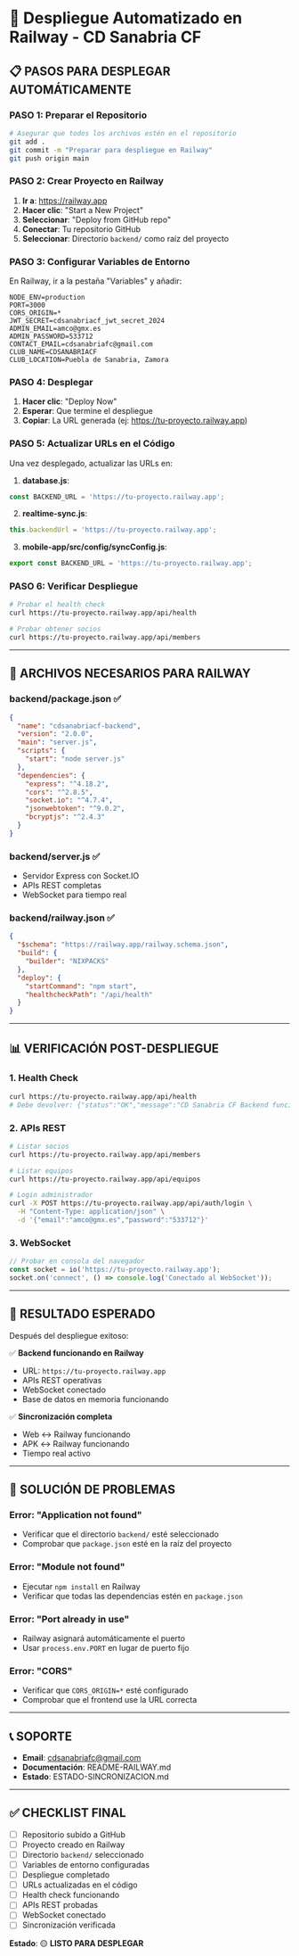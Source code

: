 # 🚀 Despliegue Automatizado en Railway - CD Sanabria CF

## 📋 **PASOS PARA DESPLEGAR AUTOMÁTICAMENTE**

### **PASO 1: Preparar el Repositorio**
```bash
# Asegurar que todos los archivos estén en el repositorio
git add .
git commit -m "Preparar para despliegue en Railway"
git push origin main
```

### **PASO 2: Crear Proyecto en Railway**
1. **Ir a**: https://railway.app
2. **Hacer clic**: "Start a New Project"
3. **Seleccionar**: "Deploy from GitHub repo"
4. **Conectar**: Tu repositorio GitHub
5. **Seleccionar**: Directorio `backend/` como raíz del proyecto

### **PASO 3: Configurar Variables de Entorno**
En Railway, ir a la pestaña "Variables" y añadir:

```env
NODE_ENV=production
PORT=3000
CORS_ORIGIN=*
JWT_SECRET=cdsanabriacf_jwt_secret_2024
ADMIN_EMAIL=amco@gmx.es
ADMIN_PASSWORD=533712
CONTACT_EMAIL=cdsanabriafc@gmail.com
CLUB_NAME=CDSANABRIACF
CLUB_LOCATION=Puebla de Sanabria, Zamora
```

### **PASO 4: Desplegar**
1. **Hacer clic**: "Deploy Now"
2. **Esperar**: Que termine el despliegue
3. **Copiar**: La URL generada (ej: https://tu-proyecto.railway.app)

### **PASO 5: Actualizar URLs en el Código**
Una vez desplegado, actualizar las URLs en:

1. **database.js**:
```javascript
const BACKEND_URL = 'https://tu-proyecto.railway.app';
```

2. **realtime-sync.js**:
```javascript
this.backendUrl = 'https://tu-proyecto.railway.app';
```

3. **mobile-app/src/config/syncConfig.js**:
```javascript
export const BACKEND_URL = 'https://tu-proyecto.railway.app';
```

### **PASO 6: Verificar Despliegue**
```bash
# Probar el health check
curl https://tu-proyecto.railway.app/api/health

# Probar obtener socios
curl https://tu-proyecto.railway.app/api/members
```

---

## 🔧 **ARCHIVOS NECESARIOS PARA RAILWAY**

### **backend/package.json** ✅
```json
{
  "name": "cdsanabriacf-backend",
  "version": "2.0.0",
  "main": "server.js",
  "scripts": {
    "start": "node server.js"
  },
  "dependencies": {
    "express": "^4.18.2",
    "cors": "^2.8.5",
    "socket.io": "^4.7.4",
    "jsonwebtoken": "^9.0.2",
    "bcryptjs": "^2.4.3"
  }
}
```

### **backend/server.js** ✅
- Servidor Express con Socket.IO
- APIs REST completas
- WebSocket para tiempo real

### **backend/railway.json** ✅
```json
{
  "$schema": "https://railway.app/railway.schema.json",
  "build": {
    "builder": "NIXPACKS"
  },
  "deploy": {
    "startCommand": "npm start",
    "healthcheckPath": "/api/health"
  }
}
```

---

## 📊 **VERIFICACIÓN POST-DESPLIEGUE**

### **1. Health Check**
```bash
curl https://tu-proyecto.railway.app/api/health
# Debe devolver: {"status":"OK","message":"CD Sanabria CF Backend funcionando"}
```

### **2. APIs REST**
```bash
# Listar socios
curl https://tu-proyecto.railway.app/api/members

# Listar equipos
curl https://tu-proyecto.railway.app/api/equipos

# Login administrador
curl -X POST https://tu-proyecto.railway.app/api/auth/login \
  -H "Content-Type: application/json" \
  -d '{"email":"amco@gmx.es","password":"533712"}'
```

### **3. WebSocket**
```javascript
// Probar en consola del navegador
const socket = io('https://tu-proyecto.railway.app');
socket.on('connect', () => console.log('Conectado al WebSocket'));
```

---

## 🎯 **RESULTADO ESPERADO**

Después del despliegue exitoso:

✅ **Backend funcionando en Railway**
- URL: `https://tu-proyecto.railway.app`
- APIs REST operativas
- WebSocket conectado
- Base de datos en memoria funcionando

✅ **Sincronización completa**
- Web ↔ Railway funcionando
- APK ↔ Railway funcionando
- Tiempo real activo

---

## 🚨 **SOLUCIÓN DE PROBLEMAS**

### **Error: "Application not found"**
- Verificar que el directorio `backend/` esté seleccionado
- Comprobar que `package.json` esté en la raíz del proyecto

### **Error: "Module not found"**
- Ejecutar `npm install` en Railway
- Verificar que todas las dependencias estén en `package.json`

### **Error: "Port already in use"**
- Railway asignará automáticamente el puerto
- Usar `process.env.PORT` en lugar de puerto fijo

### **Error: "CORS"**
- Verificar que `CORS_ORIGIN=*` esté configurado
- Comprobar que el frontend use la URL correcta

---

## 📞 **SOPORTE**

- **Email**: cdsanabriafc@gmail.com
- **Documentación**: README-RAILWAY.md
- **Estado**: ESTADO-SINCRONIZACION.md

---

## ✅ **CHECKLIST FINAL**

- [ ] Repositorio subido a GitHub
- [ ] Proyecto creado en Railway
- [ ] Directorio `backend/` seleccionado
- [ ] Variables de entorno configuradas
- [ ] Despliegue completado
- [ ] URLs actualizadas en el código
- [ ] Health check funcionando
- [ ] APIs REST probadas
- [ ] WebSocket conectado
- [ ] Sincronización verificada

**Estado**: 🟡 **LISTO PARA DESPLEGAR**
